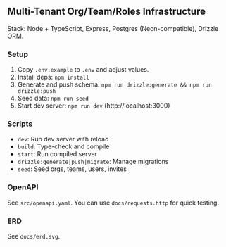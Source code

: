 ## Multi-Tenant Org/Team/Roles Infrastructure

Stack: Node + TypeScript, Express, Postgres (Neon-compatible), Drizzle ORM.

### Setup

1. Copy `.env.example` to `.env` and adjust values.
2. Install deps: `npm install`
3. Generate and push schema: `npm run drizzle:generate && npm run drizzle:push`
4. Seed data: `npm run seed`
5. Start dev server: `npm run dev` (http://localhost:3000)

### Scripts

- `dev`: Run dev server with reload
- `build`: Type-check and compile
- `start`: Run compiled server
- `drizzle:generate|push|migrate`: Manage migrations
- `seed`: Seed orgs, teams, users, invites

### OpenAPI

See `src/openapi.yaml`. You can use `docs/requests.http` for quick testing.

### ERD

See `docs/erd.svg`.

